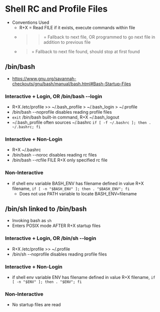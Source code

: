 # Shell RC and Profile Files
- Conventions Used
    - R+X = Read FILE if it exists, execute commands within file
    - >> = Fallback to next file, OR programmed to go next file in addition to previous file
    - >  = Fallback to next file found, should stop at first found

## /bin/bash
- https://www.gnu.org/savannah-checkouts/gnu/bash/manual/bash.html#Bash-Startup-Files

### Interactive + Login, OR /bin/bash --login
- R+X /etc/profile >> ~/.bash_profile > ~/.bash_login > ~/.profile
- /bin/bash --noprofile disables reading profile files
- `exit` /bin/bash built-in command, R+X ~/.bash_logout
- ~/.bash_profile often sources ~/.bashrc `if [ -f ~/.bashrc ]; then . ~/.bashrc; fi`

### Interactive + Non-Login
- R+X ~/.bashrc
- /bin/bash --noroc disables reading rc files
- /bin/bash --rcfile FILE R+X only specified rc file

### Non-Interactive
- if shell env variable BASH_ENV has filename defined in value R+X filename, `if [ -n "$BASH_ENV" ]; then . "$BASH_ENV"; fi`
    - Does not use PATH variable to locate BASH_ENV=filename
    
## /bin/sh linked to /bin/bash
- Invoking bash as `sh`
- Enters POSIX mode AFTER R+X startup files

### Interactive + Login, OR /bin/sh --login
- R+X /etc/profile >> ~/.profile
- /bin/sh --noprofile disables reading profile files

### Interactive + Non-Login
- if shell env variable ENV has filename defined in value R+X filename, `if [ -n "$ENV" ]; then . "$ENV"; fi`

### Non-Interactive
- No startup files are read
